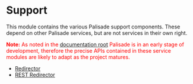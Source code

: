 # Support

This module contains the various Palisade support components. These depend on other Palisade services, but are not services in their own right.

<span style="color:red">**Note:** As noted in the [documentation root](../README.md) Palisade is in an early stage of development, therefore the precise APIs contained in these service modules are likely to adapt as the project matures.</span>

* [Redirector](redirector/README.md)
* [REST Redirector](rest-redirector/README.md)

